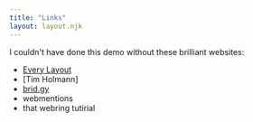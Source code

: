 ```yaml
---
title: "Links"
layout: layout.njk
---
```


I couldn't have done this demo without these brilliant websites:
* [Every Layout](https://every-layout.dev)
* [Tim Holmann]
* [brid.gy](https://brid.gy)
* webmentions
* that webring tutirial